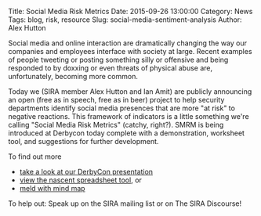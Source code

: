 Title: Social Media Risk Metrics
Date: 2015-09-26 13:00:00
Category: News
Tags: blog, risk, resource
Slug: social-media-sentiment-analysis
Author: Alex Hutton

Social media and online interaction are dramatically changing the way our companies and employees interface with society at large.  Recent examples of people tweeting or posting something silly or offensive and being responded to by doxxing or even threats of physical abuse are, unfortunately, becoming more common.   

Today we (SIRA member Alex Hutton and Ian Amit) are publicly announcing an open (free as in speech, free as in beer) project to help security departments identify social media presences that are more "at risk" to negative reactions.  This framework of indicators is a little something we're calling "Social Media Risk Metrics" (catchy, right?).  SMRM is being introduced at Derbycon today complete with a demonstration, worksheet tool, and suggestions for further development.

To find out more 

- [take a look at our DerbyCon presentation](https://www.derbycon.com/derbycon-2015-schedule-and-abstract/)
- [view the nascent spreadsheet tool](https://docs.google.com/spreadsheets/d/1SBQwarmvyIRJQJqf9VN2Dma7Ukw2XU3fpYE0UOhIcwA/edit?usp=sharing), or
- [meld with mind map](https://www.mindmeister.com/572637750/social-media-risk-metrics)

To help out: Speak up on  the SIRA mailing list or on The SIRA Discourse!